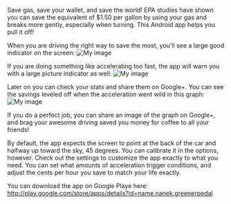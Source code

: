 
Save gas, save your wallet, and save the world! EPA studies have shown you can save the equivalent of $1.50 per gallon by using your gas and breaks more gently, especially when turning. This Android app helps you pull it off!

When you are driving the right way to save the most, you'll see a large good indicator on the screen:
![My image](raw/master/doc/screenshots/screenshot_good_breaking.jpg)

If you are doing something like accelerating too fast, the app will warn you with a large picture indicator as well:
![My image](raw/master/doc/screenshots/screenshot_good.jpg)

Later on you can check your stats and share them on Google+. You can see the savings leveled off when the acceleration went wild in this graph:
![My image](raw/master/doc/screenshots/screenshot_stats.jpg)

If you do a perfect job, you can share an image of the graph on Google+, and brag your awesome driving saved you money for coffee to all your friends!

By default, the app expects the screen to point at the back of the car and halfway up toward the sky, 45 degrees. You can calibrate it in the options, however. Check out the settings to customize the app exactly to what you need. You can set what amounts of acceleration trigger conditions, and adjust the cents per hour you save to match your life exactly.

You can download the app on Google Playe here:
http://play.google.com/store/apps/details?id=name.nanek.greenerpedal

